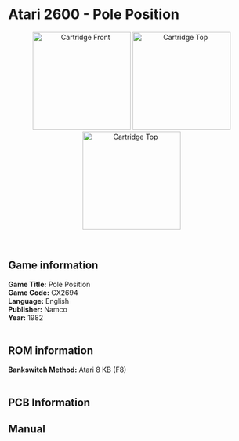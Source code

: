 # Atari 2600 - Pole Position

<p align="center" width="100%">
	<img src="https://archive.org/download/A26_POLE_POSITION_CX2694/01_LABEL_FRONT.JPG" alt="Cartridge Front" width="200"/>
	<img src="https://archive.org/download/A26_POLE_POSITION_CX2694/02_LABEL_TOP.JPG" alt="Cartridge Top" width="200"/>
	<img src="https://archive.org/download/A26_POLE_POSITION_CX2694/03_CARTRIDGE_BACK.JPG" alt="Cartridge Top" width="200"/>
</p> <br/>

## Game information

**Game Title:** Pole Position <br/>
**Game Code:** CX2694 <br/>
**Language:** English <br/>
**Publisher:** Namco <br/>
**Year:** 1982 <br/>
<br/>

## ROM information

**Bankswitch Method:** Atari 8 KB (F8) <br/>
<br/>

## PCB Information


## Manual

